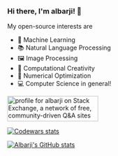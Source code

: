 ### Hi there, I'm albarji! 👋

My open-source interests are

* 🤖 Machine Learning 
* 📚 Natural Language Processing 
* 🖼️ Image Processing 
* 🤔 Computational Creativity
* 🔩 Numerical Optimization
* 💻 Computer Science in general!

<a href="https://stackexchange.com/users/2835953"><img src="https://stackexchange.com/users/flair/2835953.png?theme=dark" width="208" height="58" alt="profile for albarji on Stack Exchange, a network of free, community-driven Q&amp;A sites" title="profile for albarji on Stack Exchange, a network of free, community-driven Q&amp;A sites"></a>

[![Codewars stats](https://www.codewars.com/users/albarji/badges/large)](https://www.codewars.com/users/albarji)

[![Albarji's GitHub stats](https://github-readme-stats.vercel.app/api?username=albarji&show_icons=true&theme=dracula)](https://github.com/anuraghazra/github-readme-stats)
